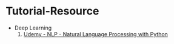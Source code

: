 # Tutorial-Resource
- Deep Learning
    1. [Udemy - NLP - Natural Language Processing with Python](https://www.youtube.com/playlist?list=PLpu5MZcFFoWy0gBZHIpypw8rcIxlZR93I)